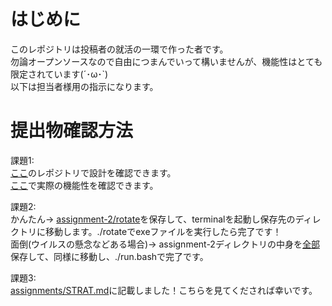 # はじめに
このレポジトリは投稿者の就活の一環で作った者です。<br>
勿論オープンソースなので自由につまんでいって構いませんが、機能性はとても限定されています(´･ω･`)<br>
以下は担当者様用の指示になります。<br>

# 提出物確認方法
課題1:<br>
[ここ](https://github.com/TrueRyoB/Nangokusoft-assignment-1)のレポジトリで設計を確認できます。<br>
[ここ](https://trueryob.github.io/Nangokusoft-assignment-1/)で実際の機能性を確認できます。<br>

課題2: <br>
かんたん→ 
[assignment-2/rotate](https://github.com/TrueRyoB/Nangokusoft-assignment-other/blob/main/assignment-2/rotate)を保存して、terminalを起動し保存先のディレクトリに移動します。./rotateでexeファイルを実行したら完了です！<br>
面倒(ウイルスの懸念などある場合)→
assignment-2ディレクトリの中身を[全部](https://github.com/TrueRyoB/Nangokusoft-assignment-other/tree/main/assignment-2)保存して、同様に移動し、./run.bashで完了です。<br>

課題3:<br>
[assignments/STRAT.md](https://github.com/TrueRyoB/Nangokusoft-assignment-other/blob/main/assignment-3/STRAT.md)に記載しました！こちらを見てくだされば幸いです。<br>
